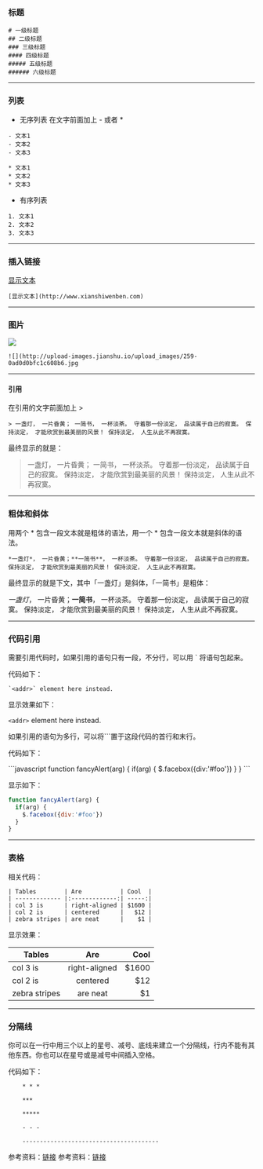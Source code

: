 ### 标题

```
# 一级标题
## 二级标题
### 三级标题
#### 四级标题
##### 五级标题
###### 六级标题
```
---------

### 列表

* 无序列表
在文字前面加上 - 或者 *
```
- 文本1
- 文本2
- 文本3

```

```
* 文本1
* 文本2
* 文本3
```

* 有序列表
```
1. 文本1
2. 文本2
3. 文本3
```
---------

### 插入链接

[显示文本](链接地址)
```
[显示文本](http://www.xianshiwenben.com)
```

---------

### 图片

![](图片链接地址)
```
![](http://upload-images.jianshu.io/upload_images/259-0ad0d0bfc1c608b6.jpg
```
---------

#### 引用
在引用的文字前面加上 >

```
> 一盏灯， 一片昏黄； 一简书， 一杯淡茶。 守着那一份淡定， 品读属于自己的寂寞。 保持淡定， 才能欣赏到最美丽的风景！ 保持淡定， 人生从此不再寂寞。
```
最终显示的就是：
> 一盏灯， 一片昏黄； 一简书， 一杯淡茶。 守着那一份淡定， 品读属于自己的寂寞。 保持淡定， 才能欣赏到最美丽的风景！ 保持淡定， 人生从此不再寂寞。

---------

### 粗体和斜体
用两个 * 包含一段文本就是粗体的语法，用一个 * 包含一段文本就是斜体的语法。

```
*一盏灯*， 一片昏黄；**一简书**， 一杯淡茶。 守着那一份淡定， 品读属于自己的寂寞。 保持淡定， 才能欣赏到最美丽的风景！ 保持淡定， 人生从此不再寂寞。
```

最终显示的就是下文，其中「一盏灯」是斜体，「一简书」是粗体：


*一盏灯*， 一片昏黄；**一简书**， 一杯淡茶。 守着那一份淡定， 品读属于自己的寂寞。 保持淡定， 才能欣赏到最美丽的风景！ 保持淡定， 人生从此不再寂寞。


----------

### 代码引用

需要引用代码时，如果引用的语句只有一段，不分行，可以用 ` 将语句包起来。

代码如下：
```
`<addr>` element here instead.
```

显示效果如下：

`<addr>` element here instead.

如果引用的语句为多行，可以将```置于这段代码的首行和末行。

代码如下：

\`\`\`javascript
 function fancyAlert(arg) {
    if(arg) {
         $.facebox({div:'#foo'})
     }
 }
\`\`\`

显示如下：


```javascript
function fancyAlert(arg) {
  if(arg) {
    $.facebox({div:'#foo'})
  }
}
```


----------

### 表格

相关代码：

```
| Tables        | Are           | Cool  |
| ------------- |:-------------:| -----:|
| col 3 is      | right-aligned | $1600 |
| col 2 is      | centered      |   $12 |
| zebra stripes | are neat      |    $1 |
```


显示效果：

| Tables        | Are           | Cool  |
| ------------- |:-------------:| -----:|
| col 3 is      | right-aligned | $1600 |
| col 2 is      | centered      |   $12 |
| zebra stripes | are neat      |    $1 |

---------


### 分隔线

你可以在一行中用三个以上的星号、减号、底线来建立一个分隔线，行内不能有其他东西。你也可以在星号或是减号中间插入空格。

代码如下：

```
    * * *

    ***

    *****

    - - -

    ---------------------------------------
```

参考资料：[链接](http://www.jianshu.com/p/q81RER)
参考资料：[链接](https://www.appinn.com/markdown/)